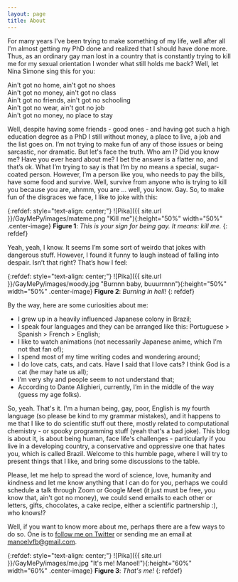 ```yaml
---
layout: page
title: About
---
```


For many years I've been trying to make something of my life, well after all I'm almost getting my PhD done and realized that I should have done more. Thus, as an ordinary gay man lost in a country that is constantly trying to kill me for my sexual orientation I wonder what still holds me back? Well, let Nina Simone sing this for you: 

<p class="message">
  Ain't got no home, ain't got no shoes<br>
  Ain't got no money, ain't got no class<br>
  Ain't got no friends, ain't got no schooling<br>
  Ain't got no wear, ain't got no job<br>
  Ain't got no money, no place to stay<br>
</p>

Well, despite having some friends - good ones - and having got such a high education degree as a PhD I still without money, a place to live, a job and the list goes on. I’m not trying to make fun of any of those issues or being sarcastic, nor dramatic. But let's face the truth. Who am I? Did you know me? Have you ever heard about me? I bet the answer is a flatter no, and that’s ok. What I’m trying to say is that I’m by no means a special, sugar-coated person. However, I’m a person like you, who needs to pay the bills, have some food and survive. Well, survive from anyone who is trying to kill you because you are, ahnmm, you are … well, you know. Gay. So, to make fun of the disgraces we face, I like to joke with this:

{:refdef: style="text-align: center;"}
![Pika]({{ site.url }}/GayMePy/images/mateme.png "Kill me"){:height="50%" width="50%" .center-image}
**Figure 1**: *This is your sign for being gay. It means: kill me.*
{: refdef}

Yeah, yeah, I know. It seems I’m some sort of weirdo that jokes with dangerous stuff. However, I found it funny to laugh instead of falling into despair. Isn’t that right? That’s how I feel:

{:refdef: style="text-align: center;"}
![Pika]({{ site.url }}/GayMePy/images/woody.jpg "Burnnn baby, buuurrnnn"){:height="50%" width="50%" .center-image}
**Figure 2**: *Burning in hell!*
{: refdef}

By the way, here are some curiosities about me:
* I grew up in a heavily influenced Japanese colony in Brazil;
* I speak four languages and they can be arranged like this: Portuguese > Spanish > French > English;
* I like to watch animations (not necessarily Japanese anime, which I’m not that fan of);
* I spend most of my time writing codes and wondering around;
* I do love cats, cats, and cats. Have I said that I love cats? I think God is a cat (he may hate us all);
* I’m very shy and people seem to not understand that;
* According to Dante Alighieri, currently, I’m in the middle of the way (guess my age folks).

So, yeah. That's it. I'm a human being, gay, poor, English is my fourth language (so please be kind to my grammar mistakes), and it happens to me that I like to do scientific stuff out there, mostly related to computational chemistry - or spooky programming stuff (yeah that's a bad joke). This blog is about it, is about being human, face life's challenges - particularly if you live in a developing country, a conservative and oppressive one that hates you, which is called Brazil. Welcome to this humble page, where I will try to present things that I like, and bring some discussions to the table.

Please, let me help to spread the word of science, love, humanity and kindness and let me know anything that I can do for you, perhaps we could schedule a talk through Zoom or Google Meet (it just must be free, you know that, ain't got no money), we could send emails to each other or letters, gifts, chocolates, a cake recipe, either a scientific partnership :), who knows!?

Well, if you want to know more about me, perhaps there are a few ways to do so. One is to [follow me on Twitter](https://twitter.com/BarrionuevoMVF) or sending me an email at manoelvfb@gmail.com.

{:refdef: style="text-align: center;"}
![Pika]({{ site.url }}/GayMePy/images/me.jpg "It's me! Manoel!"){:height="60%" width="60%" .center-image}
**Figure 3**: *That's me!*
{: refdef}
